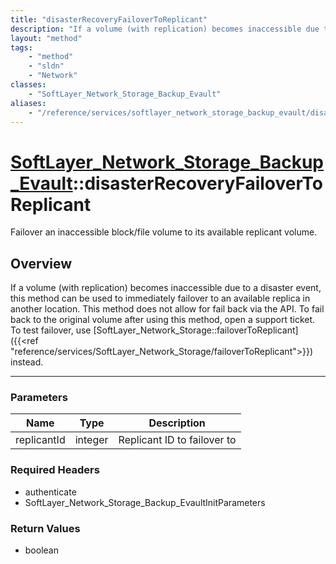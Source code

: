 ```yaml
---
title: "disasterRecoveryFailoverToReplicant"
description: "If a volume (with replication) becomes inaccessible due to a disaster event, this method can be used to immediately fail... "
layout: "method"
tags:
    - "method"
    - "sldn"
    - "Network"
classes:
    - "SoftLayer_Network_Storage_Backup_Evault"
aliases:
    - "/reference/services/softlayer_network_storage_backup_evault/disasterRecoveryFailoverToReplicant"
---
```

# [SoftLayer_Network_Storage_Backup_Evault](/reference/services/SoftLayer_Network_Storage_Backup_Evault)::disasterRecoveryFailoverToReplicant


Failover an inaccessible block/file volume to its available replicant volume.


## Overview 
If a volume (with replication) becomes inaccessible due to a disaster event, this method can be used to immediately failover to an available replica in another location. This method does not allow for fail back via the API. To fail back to the original volume after using this method, open a support ticket. To test failover, use [SoftLayer_Network_Storage::failoverToReplicant]({{<ref "reference/services/SoftLayer_Network_Storage/failoverToReplicant">}}) instead. 

-----

### Parameters 
|Name | Type | Description |
| --- | --- | --- |
|replicantId| integer| Replicant ID to failover to|


### Required Headers
* authenticate
* SoftLayer_Network_Storage_Backup_EvaultInitParameters


### Return Values
* boolean




